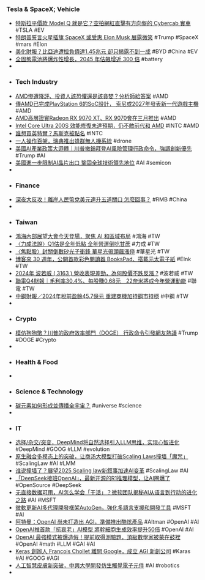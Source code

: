 ### Tesla & SpaceX; Vehicle
- [特斯拉平價款 Model Q 就是它？空拍網紅直擊有方向盤的 Cybercab 實車](https://auto.ltn.com.tw/news/27521/3) #TSLA #EV
- [特朗普誓言火星插旗 SpaceX 或受惠 Elon Musk 展露微笑](https://today.line.me/hk/v2/article/NvLKRLG) #Trump #SpaceX #mars #Elon
- [美化財報？比亞迪遭控負債達1.45兆元 卻只揭露不到一成](https://money.udn.com/money/story/5604/8502969) #BYD #China #EV
- [全固態電池將爆炸性增長，2045 年估飆增近 300 倍](https://technews.tw/2025/01/21/all-solid-state-battery-will-experience-explosive-growth/) #battery
-
- ### Tech Industry
- [AMD慘遭降評、投資人該恐懼還是該貪婪？分析師給答案](https://smart.businessweekly.com.tw/Reading/IndepArticle.aspx?id=6017920) #AMD
- [傳AMD已完成PlayStation 6的SoC設計， 索尼或2027年發表新一代遊戲主機](https://news.xfastest.com/amd/148320/amd-61/) #AMD
- [AMD高層證實Radeon RX 9070 XT、RX 9070會在三月推出](https://www.4gamers.com.tw/news/detail/69708/amd-radeon-rx-9070-series-launches-at-march-2025) #AMD
- [Intel Core Ultra 200S 效能修復未達預期，仍不敵前代和 AMD](https://www.techbang.com/posts/120991-intel-core-ultra-200s-amd) #INTC #AMD
- [誰想買英特爾？馬斯克被點名](https://news.cnyes.com/news/id/5842523) #INTC
- [一人操作百架，瑞典推出蜂群無人機系統](https://technews.tw/2025/01/21/sweden-and-saab-developed-ai-drone-swarm-system/) #drone
- [美國AI產業政策大迴轉｜川普撤銷拜登AI風險管理行政命令，強調創新優先](https://uanalyze.com.tw/articles/964189821) #Trump #AI
- [美國進一步限制AI晶片出口 鞏固全球技術領先地位](https://tw.news.yahoo.com/美國進-步限制ai晶片出口-鞏固全球技術領先地位-050425281.html) #AI #semicon
-
- ### Finance
- [深夜大反攻！離岸人民幣兌美元連升五道關口 怎麼回事？](https://news.cnyes.com/news/id/5842267) #RMB #China
-
- ### Taiwan
- [鴻海內部展望大會今天登場，聚焦 AI 和區域布局](https://finance.technews.tw/2025/01/21/foxconn-internal-outlook-conference/) #鴻海 #TW
- [〈力成法說〉Q1估是全年低點 全年營運倒吃甘蔗](https://news.cnyes.com/news/id/5842990) #力成 #TW
- [〈焦點股〉封關倒數矽光子衝鋒 華星光帶頭飆漲停](https://news.cnyes.com/news/id/5842708) #華星光 #TW
- [博客來 30 週年，公開首款彩色閱讀器 BooksPad、搭載元太電子紙](https://ccc.technews.tw/2025/01/21/books-ereader-bookspad/) #EInk #TW
- [2024年 波若威 ( 3163 ) 營收表現差勁，為何股價不跌反漲 ?](https://uanalyze.com.tw/articles/890379792) #波若威 #TW
- [聯電Q4財報｜毛利率30.4%、每股賺0.68元　22奈米將成今年營運動能](https://tw.nextapple.com/finance/20250121/0BEDCFC4E578AC4A54BC2C95637FD3E4) #聯電 #TW
- [中鋼財報／2024年稅前盈餘45.7億元 重建商機加持鋼市持穩](https://udn.com/news/story/7238/8505041) #中鋼 #TW
-
- ### Crypto
- [模仿狗狗幣？川普的政府效率部門（DOGE） 行政命令引發網友熱議](https://www.techbang.com/posts/121029-dogecoin-trumps-department-of-government-efficiency) #Trump #DOGE #Crypto
-
- ### Health & Food
-
- ### Science & Technology
- [碳元素如何形成並傳播全宇宙？](https://technews.tw/2025/01/20/webb-watches-carbon-rich-dust-shells-form-expand-in-star-system/) #universe #science
-
- ### IT
- [选择/杂交/突变，DeepMind将自然选择引入LLM思维，实现心智进化](https://www.jiqizhixin.com/articles/2025-01-21-8) #DeepMind #GOOG #LLM #evolution
- [原生融合多模态上的突破，让商汤大模型打破Scaling Laws撞墙「魔咒」](https://www.jiqizhixin.com/articles/2025-01-21-9) #ScalingLaw #AI #LMM
- [谁说撞墙了？展望2025 Scaling law新叙事加速AI变革](https://www.jiqizhixin.com/articles/2025-01-20-4) #ScalingLaw #AI
- [「DeepSeek接班OpenAI」，最新开源的R1推理模型，让AI圈爆了](https://www.jiqizhixin.com/articles/2025-01-21-5) #OpenSource #DeepSeek
- [无直接数据可用，AI怎么学会「干活」？微软团队揭秘AI从语言到行动的进化之路](https://www.jiqizhixin.com/articles/2025-01-21-6) #AI #MSFT
- [微軟更新AI多代理開發框架AutoGen，強化多語言支援和開發工具](https://www.ithome.com.tw/news/167060) #MSFT #AI
- [阿特曼：OpenAI 尚未打造出 AGI，準備推出酷炫產品](https://technews.tw/2025/01/21/sam-altman-openai-cool-products/) #Altman #OpenAI #AI
- [OpenAI推首款「抗衰老」AI模型 將幹細胞生成效率提升50倍](https://www.taiwan-healthcare.org/zh/news-detail?id=0sqey5xb4ilgjhbj) #OpenAI #AI
- [OpenAI 最強模式被爆造假！提前取得測驗題，頂級數學家被蒙在鼓裡](https://technews.tw/2025/01/21/openai-strongest-model-was-exposed-as-fake/) #OpenAI #math #LLM #GAI #AI
- [Keras 創辦人 Francois Chollet 離開 Google，成立 AGI 新創公司](https://technews.tw/2025/01/21/ai-researcher-francois-chollet-founds-a-new-ai-lab-focused-on-agi/) #Karas #AI #GOOG #AGI
- [人工智慧皮膚新突破，中興大學開發仿生觸覺電子元件](https://technews.tw/2025/01/20/artificial-merkel-discs-in-van-der-waals-heterostructures-for-bio-inspired-tactile-sensing/) #AI #robotics
-